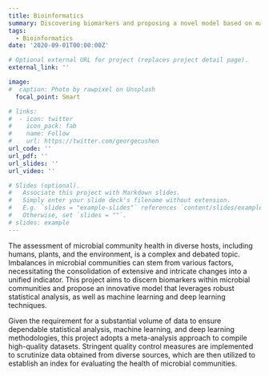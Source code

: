 ```yaml
---
title: Bioinformatics
summary: Discovering biomarkers and proposing a novel model based on machine learning and deep learning
tags:
  - Bioinformatics
date: '2020-09-01T00:00:00Z'

# Optional external URL for project (replaces project detail page).
external_link: ''

image:
#  caption: Photo by rawpixel on Unsplash
  focal_point: Smart

# links:
#  - icon: twitter
#    icon_pack: fab
#    name: Follow
#    url: https://twitter.com/georgecushen
url_code: ''
url_pdf: ''
url_slides: ''
url_video: ''

# Slides (optional).
#   Associate this project with Markdown slides.
#   Simply enter your slide deck's filename without extension.
#   E.g. `slides = "example-slides"` references `content/slides/example-slides.md`.
#   Otherwise, set `slides = ""`.
# slides: example
---
```


The assessment of microbial community health in diverse hosts, including humans, plants, and the environment, is a complex and debated topic. Imbalances in microbial communities can stem from various factors, necessitating the consolidation of extensive and intricate changes into a unified indicator. This project aims to discern biomarkers within microbial communities and propose an innovative model that leverages robust statistical analysis, as well as machine learning and deep learning techniques.

Given the requirement for a substantial volume of data to ensure dependable statistical analysis, machine learning, and deep learning methodologies, this project adopts a meta-analysis approach to compile high-quality datasets. Stringent quality control measures are implemented to scrutinize data obtained from diverse sources, which are then utilized to establish an index for evaluating the health of microbial communities.
